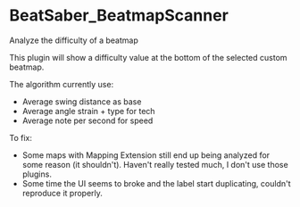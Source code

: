 # BeatSaber_BeatmapScanner
Analyze the difficulty of a beatmap

This plugin will show a difficulty value at the bottom of the selected custom beatmap. <br />

The algorithm currently use:
+ Average swing distance as base
+ Average angle strain + type for tech
+ Average note per second for speed

To fix:
- Some maps with Mapping Extension still end up being analyzed for some reason (it shouldn't). Haven't really tested much, I don't use those plugins.
- Some time the UI seems to broke and the label start duplicating, couldn't reproduce it properly.
